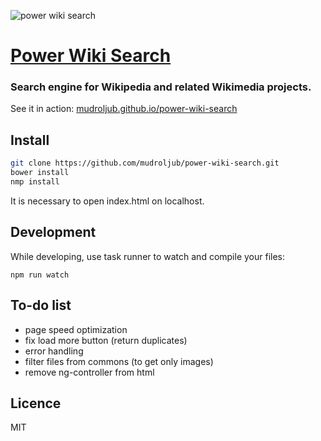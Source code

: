 ![power wiki search](http://i153.photobucket.com/albums/s210/mladifilozof/power-wiki-search.png "Power Wiki Search")

# [Power Wiki Search](http://mudroljub.github.io/power-wiki-search/)

### Search engine for Wikipedia and related Wikimedia projects.

See it in action: [mudroljub.github.io/power-wiki-search](http://mudroljub.github.io/power-wiki-search/)

## Install

```sh
git clone https://github.com/mudroljub/power-wiki-search.git
bower install
nmp install
```

It is necessary to open index.html on localhost.

## Development

While developing, use task runner to watch and compile your files:

```
npm run watch
```

## To-do list
- page speed optimization
- fix load more button (return duplicates)
- error handling
- filter files from commons (to get only images)
- remove ng-controller from html

## Licence
MIT
